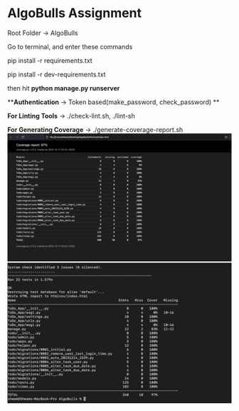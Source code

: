 # **AlgoBulls Assignment**



Root Folder -> AlgoBulls

Go to terminal, and enter these commands

pip install -r requirements.txt

pip install -r dev-requirements.txt

then hit **python manage.py runserver**

****Authentication** -> Token based(make_password, check_password)
**

**For Linting Tools** -> ./check-lint.sh, ./lint-sh

**For Generating Coverage** -> ./generate-coverage-report.sh![1702762444573](image/README/1702762444573.png)![1702762426889](image/README/1702762426889.png)
